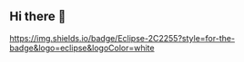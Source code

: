 ## Hi there 👋

https://img.shields.io/badge/Eclipse-2C2255?style=for-the-badge&logo=eclipse&logoColor=white

